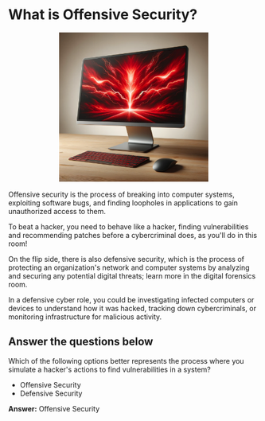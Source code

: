 # What is Offensive Security?

<div align="center">
  <img src="https://raw.githubusercontent.com/Demonda64/TryHackMe/master/dd01de11-e347-4bfa-84bc-ba2549129673.webp" width="300">
</div>



Offensive security is the process of breaking into computer systems, exploiting software bugs, and finding loopholes in applications to gain unauthorized access to them.

To beat a hacker, you need to behave like a hacker, finding vulnerabilities and recommending patches before a cybercriminal does, as you'll do in this room!

On the flip side, there is also defensive security, which is the process of protecting an organization's network and computer systems by analyzing and securing any potential digital threats; learn more in the digital forensics room.

In a defensive cyber role, you could be investigating infected computers or devices to understand how it was hacked, tracking down cybercriminals, or monitoring infrastructure for malicious activity.

## Answer the questions below

Which of the following options better represents the process where you simulate a hacker's actions to find vulnerabilities in a system?

- Offensive Security
- Defensive Security

**Answer:** Offensive Security
